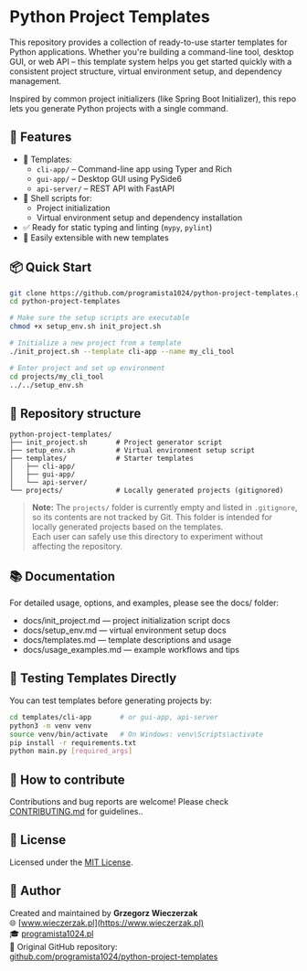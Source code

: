# Python Project Templates

This repository provides a collection of ready-to-use starter templates for Python applications. Whether you're building a command-line tool, desktop GUI, or web API – this template system helps you get started quickly with a consistent project structure, virtual environment setup, and dependency management.

Inspired by common project initializers (like Spring Boot Initializer), this repo lets you generate Python projects with a single command.

## 🚀 Features

- 🧰 Templates:
  - `cli-app/` – Command-line app using Typer and Rich
  - `gui-app/` – Desktop GUI using PySide6
  - `api-server/` – REST API with FastAPI
- 🔁 Shell scripts for:
  - Project initialization
  - Virtual environment setup and dependency installation
- ✅ Ready for static typing and linting (`mypy`, `pylint`)
- 🔧 Easily extensible with new templates

## 📦 Quick Start

```bash
git clone https://github.com/programista1024/python-project-templates.git
cd python-project-templates

# Make sure the setup scripts are executable
chmod +x setup_env.sh init_project.sh

# Initialize a new project from a template
./init_project.sh --template cli-app --name my_cli_tool

# Enter project and set up environment
cd projects/my_cli_tool
../../setup_env.sh
```

## 📁 Repository structure

```
python-project-templates/
├── init_project.sh       # Project generator script
├── setup_env.sh          # Virtual environment setup script
├── templates/            # Starter templates
│   ├── cli-app/
│   ├── gui-app/
│   └── api-server/
└── projects/             # Locally generated projects (gitignored)
```

> **Note:** The `projects/` folder is currently empty and listed in `.gitignore`, so its contents are not tracked by Git.
> This folder is intended for locally generated projects based on the templates.  
> Each user can safely use this directory to experiment without affecting the repository.

## 📚 Documentation
For detailed usage, options, and examples, please see the docs/ folder:

* docs/init_project.md — project initialization script docs
* docs/setup_env.md — virtual environment setup docs
* docs/templates.md — template descriptions and usage
* docs/usage_examples.md — example workflows and tips

## 🧪 Testing Templates Directly

You can test templates before generating projects by:

```bash
cd templates/cli-app       # or gui-app, api-server
python3 -m venv venv
source venv/bin/activate   # On Windows: venv\Scripts\activate
pip install -r requirements.txt
python main.py [required_args]
```

## 🤝 How to contribute

Contributions and bug reports are welcome! Please check [CONTRIBUTING.md](CONTRIBUTING.md) for guidelines..

## 📜 License

Licensed under the [MIT License](LICENSE).

## 👤 Author

Created and maintained by **Grzegorz Wieczerzak**  
🌐 [www.wieczerzak.pl](https://www.wieczerzak.pl)  
🎓 [programista1024.pl](https://programista1024.pl)  
🧭 Original GitHub repository:  
[github.com/programista1024/python-project-templates](https://github.com/programista1024/python-project-templates)